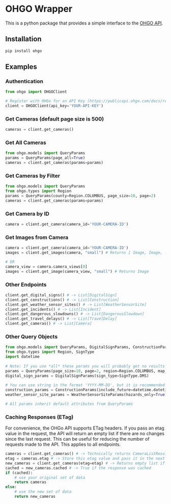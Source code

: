 # OHGO Wrapper

This is a python package that provides a simple interface to the [OHGO API](https://publicapi.ohgo.com/). 

## Installation
```bash
pip install ohgo
```

## Examples
### Authentication
```python
from ohgo import OHGOClient

# Register with OHGo for an API Key (https://publicapi.ohgo.com/docs/registration)
client = OHGOClient(api_key='YOUR-API-KEY')
```

### Get Cameras (default page size is 500)
```python
cameras = client.get_cameras()
```

### Get All Cameras
```python
from ohgo.models import QueryParams
params = QueryParams(page_all=True)
cameras = client.get_cameras(params=params)
```

### Get Cameras by Filter
```python
from ohgo.models import QueryParams
from ohgo.types import Region
params = QueryParams(county=Region.COLUMBUS, page_size=10, page=2)
cameras = client.get_cameras(params=params)
```

### Get Camera by ID
```python
camera = client.get_camera(camera_id='YOUR-CAMERA-ID')
```

### Get Images from Camera
```python
camera = client.get_camera(camera_id='YOUR-CAMERA-ID')
images = client.get_images(camera, "small") # Returns [ Image, Image, ... ]

# OR 
camera_view = camera.camera_views[0]
images = client.get_image(camera_view, "small") # Returns Image
```

### Other Endpoints
```python
client.get_digital_signs() # -> List[DigitalSign]
client.get_constructions() # -> List[Construction]
client.get_weather_sensor_sites() # -> List[WeatherSensorSite]
client.get_incidents() # -> List[Incident]
client.get_dangerous_slowdowns() # -> List[DangerousSlowdown]
client.get_travel_delays() # -> List[TravelDelay]
client.get_cameras() # -> List[Camera]
```

### Other Query Objects
```python
from ohgo.models import QueryParams, DigitalSignParams, ConstructionParams, WeatherSensorSiteParams
from ohgo.types import Region, SignType
import datetime
    
# Note: If you use *all* these params you will probably get no results
params = QueryParams(page_size=10, page=2, region=Region.COLUMBUS, map_bounds_sw=(39.9612, -82.9988), map_bounds_ne=(40.0150, -82.8874), radius=(39.9612, -82.9988, 10))
digital_sign_params = DigitalSignParams(sign_type=SignType.DMS)
    
# You can use string in the format 'YYYY-MM-DD', but it is recommended to use datetime objects
construction_params = ConstructionParams(include_future=datetime.datetime.now(), future_only=datetime.datetime.now())
weather_sensor_site_params = WeatherSensorSiteParams(hazards_only=True)

# All params inherit default attributes from QueryParams
```

### Caching Responses (ETag)
For convenience, the OHGo API supports ETag headers. If you pass an etag value in the request, 
the API will return an empty list if there are no changes since the last request. 
This can be useful for reducing the number of requests made to the API. This applies to all endpoints.

```python
cameras = client.get_cameras() # -> Technically returns CameraListResult object
etag = cameras.etag # -> Store this etag value and pass it in the next request
new_cameras = client.get_cameras(etag=etag) # -> Returns empty list if no changes since last request
cached = new_cameras.cached # -> True if the response was cached
if (cached):
    # use your original set of data
    return cameras
else:
    # use the new set of data
    return new_cameras
```
